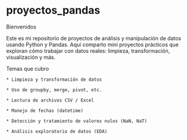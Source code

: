 # proyectos_pandas
Bienvenidos

Este es mi repositorio de proyectos de análisis y manipulación de datos usando Python y Pandas.
Aquí comparto mini proyectos prácticos que exploran cómo trabajar con datos reales: limpieza, transformación, visualización y más.

Temas que cubro

	* Limpieza y transformación de datos

	* Uso de groupby, merge, pivot, etc.

	* Lectura de archivos CSV / Excel

	* Manejo de fechas (datetime)

	* Detección y tratamiento de valores nulos (NaN, NaT)

	* Análisis exploratorio de datos (EDA)
